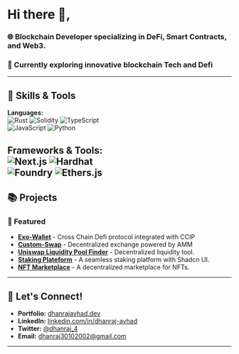 
# Hi there 👋,  

### 🌐 Blockchain Developer specializing in DeFi, Smart Contracts, and Web3.   
### 🔭 Currently exploring innovative blockchain Tech and Defi  
---

## 🚀 Skills & Tools  
**Languages:**  
![Rust](https://img.shields.io/badge/-Rust-000?logo=rust&logoColor=white) ![Solidity](https://img.shields.io/badge/-Solidity-363636?logo=solidity&logoColor=white) ![TypeScript](https://img.shields.io/badge/-TypeScript-007ACC?logo=typescript&logoColor=white)  
![JavaScript](https://img.shields.io/badge/-JavaScript-F7DF1E?logo=javascript&logoColor=black) ![Python](https://img.shields.io/badge/-Python-3776AB?logo=python&logoColor=white)  

**Frameworks & Tools:**  
![Next.js](https://img.shields.io/badge/-Next.js-000?logo=next.js&logoColor=white) ![Hardhat](https://img.shields.io/badge/-Hardhat-F5C718?logo=ethereum&logoColor=black)  
![Foundry](https://img.shields.io/badge/-Foundry-F05032?logo=rust&logoColor=white) ![Ethers.js](https://img.shields.io/badge/-Ethers.js-F7A41E?logo=javascript&logoColor=white)  
---
## 📚 Projects  
### 🌟 Featured
- [**Exo-Wallet**](https://github.com/Dhanraj30/Cross-wallet.git) - Cross Chain Defi protocol integrated with CCIP
- [**Custom-Swap**](https://github.com/Dhanraj30/Custom_Swap_v2.git) - Decentralized exchange powered by AMM
- [**Uniswap Liquidity Pool Finder**](https://github.com/Dhanraj30/liquidity-pool-finder.git) - Decentralized liquidity tool.  
- [**Staking Plateform**](https://github.com/Dhanraj30/staking-platform.git) - A seamless staking platform with Shadcn UI.  
- [**NFT Marketplace**](https://github.com/Dhanraj30/nft-marketplace) - A decentralized marketplace for NFTs.  
---

## 💬 Let's Connect!  
- **Portfolio:** [dhanrajavhad.dev](https://dhanraj-portfolio-in.vercel.app/)  
- **LinkedIn:** [linkedin.com/in/dhanraj-avhad](https://www.linkedin.com/in/dhanraj-avhad-368795229/)  
- **Twitter:** [@dhanraj_4](https://x.com/dhanraj_4_)
- **Email:** dhanraj30102002@gmail.com
---

<!--
**Dhanraj30/Dhanraj30** is a ✨ _special_ ✨ repository because its `README.md` (this file) appears on your GitHub profile.

Here are some ideas to get you started:

- 🔭 I’m currently working on ...
- 🌱 I’m currently learning ...
- 👯 I’m looking to collaborate on ...
- 🤔 I’m looking for help with ...
- 💬 Ask me about ...
- 📫 How to reach me: ...
- 😄 Pronouns: ...
- ⚡ Fun fact: ...
-->
